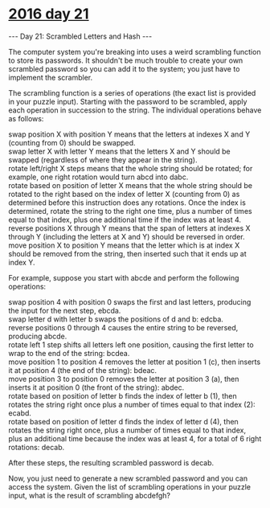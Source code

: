 # [2016 day 21](https://adventofcode.com/2016/day/21)

--- Day 21: Scrambled Letters and Hash ---

The computer system you're breaking into uses a weird scrambling function to store its passwords. It shouldn't be much trouble to create your own scrambled password so you can add it to the system; you just have to implement the scrambler.



The scrambling function is a series of operations (the exact list is provided in your puzzle input). Starting with the password to be scrambled, apply each operation in succession to the string. The individual operations behave as follows:



swap position X with position Y means that the letters at indexes X and Y (counting from 0) should be swapped.\
swap letter X with letter Y means that the letters X and Y should be swapped (regardless of where they appear in the string).\
rotate left/right X steps means that the whole string should be rotated; for example, one right rotation would turn abcd into dabc.\
rotate based on position of letter X means that the whole string should be rotated to the right based on the index of letter X (counting from 0) as determined before this instruction does any rotations.  Once the index is determined, rotate the string to the right one time, plus a number of times equal to that index, plus one additional time if the index was at least 4.\
reverse positions X through Y means that the span of letters at indexes X through Y (including the letters at X and Y) should be reversed in order.\
move position X to position Y means that the letter which is at index X should be removed from the string, then inserted such that it ends up at index Y.



For example, suppose you start with abcde and perform the following operations:



swap position 4 with position 0 swaps the first and last letters, producing the input for the next step, ebcda.\
swap letter d with letter b swaps the positions of d and b: edcba.\
reverse positions 0 through 4 causes the entire string to be reversed, producing abcde.\
rotate left 1 step shifts all letters left one position, causing the first letter to wrap to the end of the string: bcdea.\
move position 1 to position 4 removes the letter at position 1 (c), then inserts it at position 4 (the end of the string): bdeac.\
move position 3 to position 0 removes the letter at position 3 (a), then inserts it at position 0 (the front of the string): abdec.\
rotate based on position of letter b finds the index of letter b (1), then rotates the string right once plus a number of times equal to that index (2): ecabd.\
rotate based on position of letter d finds the index of letter d (4), then rotates the string right once, plus a number of times equal to that index, plus an additional time because the index was at least 4, for a total of 6 right rotations: decab.



After these steps, the resulting scrambled password is decab.



Now, you just need to generate a new scrambled password and you can access the system. Given the list of scrambling operations in your puzzle input, what is the result of scrambling abcdefgh?



